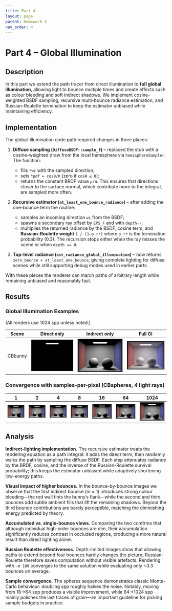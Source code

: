 ```yaml
---
title: Part 4
layout: page
parent: Homework 3
nav_order: 4
---
```


# Part 4 – Global Illumination

## Description
In this part we extend the path tracer from direct illumination to **full global illumination**, allowing light to bounce multiple times and create effects such as colour bleeding and soft indirect shadows.  We implement cosine-weighted BSDF sampling, recursive multi-bounce radiance estimation, and Russian-Roulette termination to keep the estimator unbiased while maintaining efficiency.

## Implementation
The global-illumination code path required changes in three places:

1. **Diffuse sampling (`DiffuseBSDF::sample_f`)**  – replaced the stub with a cosine-weighted draw from the local hemisphere via `hemisphereSampler`.  The function:
   * fills `*wi` with the sampled direction;
   * sets `*pdf = cosθ/π` (zero if `cosθ ≤ 0`);
   * returns the constant BRDF value `ρ/π`.
   This ensures that directions closer to the surface normal, which contribute more to the integral, are sampled more often.

2. **Recursive estimator (`at_least_one_bounce_radiance`)**  – after adding the one-bounce term the routine:
   * samples an incoming direction `wi` from the BSDF;
   * spawns a secondary ray offset by `EPS_F` and with `depth--`;
   * multiplies the returned radiance by the BSDF, cosine term, and **Russian-Roulette weight** 
     `1 / (1−p_rr)` where `p_rr` is the termination probability (0.3).
   The recursion stops either when the ray misses the scene or when `depth == 0`.

3. **Top-level radiance (`est_radiance_global_illumination`)**  – now returns `zero_bounce + at_least_one_bounce`, giving complete lighting for diffuse scenes while still supporting debug modes used in earlier parts.

With these pieces the renderer can march paths of arbitrary length while remaining unbiased and reasonably fast.

## Results
### Global Illumination Examples  
(All renders use 1024 spp unless noted.)

| Scene | Direct only | Indirect only | Full GI |
|-------|-------------|---------------|---------|
| CBbunny | ![s](sphere_d.png) | ![s](spheres_ind.png) | ![s](spheres.png) |

### Convergence with samples-per-pixel (CBspheres, 4 light rays)

| 1 | 2 | 4 | 8 | 16 | 64 | 1024 |
|---|---|---|---|----|----|------|
| ![s1](spheres1.png) | ![s2](spheres2.png) | ![s4](spheres4.png) | ![s8](spheres8.png) | ![s16](spheres16.png) | ![s64](spheres64.png) | ![s1024](spheres1024.png) |

## Analysis
**Indirect-lighting implementation.** The recursive estimator treats the rendering equation as a path integral: it adds the direct term, then randomly walks the path by sampling the diffuse BSDF.  Each step attenuates radiance by the BRDF, cosine, and the inverse of the Russian-Roulette survival probability; this keeps the estimator unbiased while adaptively shortening low-energy paths.

**Visual impact of higher bounces.** In the bounce-by-bounce images we observe that the first indirect bounce (m = 1) introduces strong colour bleeding—the red wall tints the bunny’s flank—while the second and third bounces add subtle ambient fills that lift the remaining shadows.  Beyond the third bounce contributions are barely perceptible, matching the diminishing energy predicted by theory.

**Accumulated vs. single-bounce views.** Comparing the two confirms that although individual high-order bounces are dim, their accumulation significantly reduces contrast in occluded regions, producing a more natural result than direct lighting alone.

**Russian Roulette effectiveness.** Depth-limited images show that allowing paths to extend beyond four bounces hardly changes the picture; Russian-Roulette therefore saves computation without visible artefacts.  Rendering with `-m 100` converges to the same solution while evaluating only ~3.3 bounces on average.

**Sample convergence.** The spheres sequence demonstrates classic Monte-Carlo behaviour: doubling spp roughly halves the noise.  Notably, moving from 16→64 spp produces a visible improvement, while 64→1024 spp mainly polishes the last traces of grain—an important guideline for picking sample budgets in practice. 